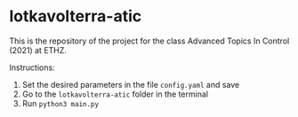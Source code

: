 # lotkavolterra-atic
This is the repository of the project for the class Advanced Topics In Control (2021) at ETHZ.

Instructions:
1. Set the desired parameters in the file `config.yaml` and save
2. Go to the `lotkavolterra-atic` folder in the terminal
3. Run `python3 main.py`
